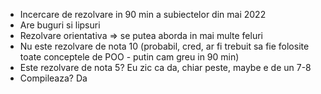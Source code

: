  * Incercare de rezolvare in 90 min a subiectelor din mai 2022
 * Are buguri si lipsuri
 * Rezolvare orientativa => se putea aborda in mai multe feluri
 * Nu este rezolvare de nota 10 (probabil, cred, ar fi trebuit sa fie folosite toate conceptele de POO - putin cam greu in 90 min)
 * Este rezolvare de nota 5? Eu zic ca da, chiar peste, maybe e de un 7-8
 * Compileaza? Da

